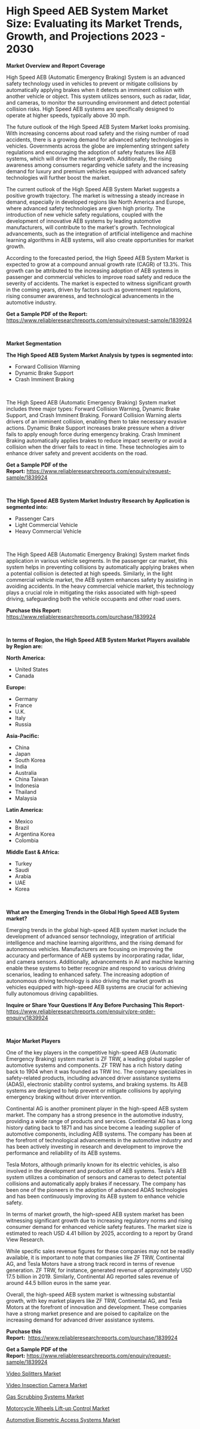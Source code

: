 <p><h1>High Speed AEB System Market Size: Evaluating its Market Trends, Growth, and Projections 2023 - 2030</h1></p><p><strong>Market Overview and Report Coverage</strong></p>
<p><p>High Speed AEB (Automatic Emergency Braking) System is an advanced safety technology used in vehicles to prevent or mitigate collisions by automatically applying brakes when it detects an imminent collision with another vehicle or object. This system utilizes sensors, such as radar, lidar, and cameras, to monitor the surrounding environment and detect potential collision risks. High Speed AEB systems are specifically designed to operate at higher speeds, typically above 30 mph.</p><p>The future outlook of the High Speed AEB System Market looks promising. With increasing concerns about road safety and the rising number of road accidents, there is a growing demand for advanced safety technologies in vehicles. Governments across the globe are implementing stringent safety regulations and encouraging the adoption of safety features like AEB systems, which will drive the market growth. Additionally, the rising awareness among consumers regarding vehicle safety and the increasing demand for luxury and premium vehicles equipped with advanced safety technologies will further boost the market.</p><p>The current outlook of the High Speed AEB System Market suggests a positive growth trajectory. The market is witnessing a steady increase in demand, especially in developed regions like North America and Europe, where advanced safety technologies are given high priority. The introduction of new vehicle safety regulations, coupled with the development of innovative AEB systems by leading automotive manufacturers, will contribute to the market's growth. Technological advancements, such as the integration of artificial intelligence and machine learning algorithms in AEB systems, will also create opportunities for market growth.</p><p>According to the forecasted period, the High Speed AEB System Market is expected to grow at a compound annual growth rate (CAGR) of 13.3%. This growth can be attributed to the increasing adoption of AEB systems in passenger and commercial vehicles to improve road safety and reduce the severity of accidents. The market is expected to witness significant growth in the coming years, driven by factors such as government regulations, rising consumer awareness, and technological advancements in the automotive industry.</p></p>
<p><strong>Get a Sample PDF of the Report:</strong> <a href="https://www.reliableresearchreports.com/enquiry/request-sample/1839924">https://www.reliableresearchreports.com/enquiry/request-sample/1839924</a></p>
<p>&nbsp;</p>
<p><strong>Market Segmentation</strong></p>
<p><strong>The High Speed AEB System Market Analysis by types is segmented into:</strong></p>
<p><ul><li>Forward Collision Warning</li><li>Dynamic Brake Support</li><li>Crash Imminent Braking</li></ul></p>
<p>&nbsp;</p>
<p><p>The High Speed AEB (Automatic Emergency Braking) System market includes three major types: Forward Collision Warning, Dynamic Brake Support, and Crash Imminent Braking. Forward Collision Warning alerts drivers of an imminent collision, enabling them to take necessary evasive actions. Dynamic Brake Support increases brake pressure when a driver fails to apply enough force during emergency braking. Crash Imminent Braking automatically applies brakes to reduce impact severity or avoid a collision when the driver fails to react in time. These technologies aim to enhance driver safety and prevent accidents on the road.</p></p>
<p><strong>Get a Sample PDF of the Report:</strong>&nbsp;<a href="https://www.reliableresearchreports.com/enquiry/request-sample/1839924">https://www.reliableresearchreports.com/enquiry/request-sample/1839924</a></p>
<p>&nbsp;</p>
<p><strong>The High Speed AEB System Market Industry Research by Application is segmented into:</strong></p>
<p><ul><li>Passenger Cars</li><li>Light Commercial Vehicle</li><li>Heavy Commercial Vehicle</li></ul></p>
<p>&nbsp;</p>
<p><p>The High Speed AEB (Automatic Emergency Braking) System market finds application in various vehicle segments. In the passenger car market, this system helps in preventing collisions by automatically applying brakes when a potential collision is detected at high speeds. Similarly, in the light commercial vehicle market, the AEB system enhances safety by assisting in avoiding accidents. In the heavy commercial vehicle market, this technology plays a crucial role in mitigating the risks associated with high-speed driving, safeguarding both the vehicle occupants and other road users.</p></p>
<p><strong>Purchase this Report:</strong>&nbsp; <a href="https://www.reliableresearchreports.com/purchase/1839924">https://www.reliableresearchreports.com/purchase/1839924</a></p>
<p>&nbsp;</p>
<p><strong>In terms of Region, the High Speed AEB System Market Players available by Region are:</strong></p>
<p>
    <p> <strong> North America: </strong>
        <ul>
            <li>United States</li>
            <li>Canada</li>
        </ul>
        </p> 
    <p> <strong> Europe: </strong>
        <ul>
            <li>Germany</li>
            <li>France</li>
            <li>U.K.</li>
            <li>Italy</li>
            <li>Russia</li>
        </ul>
        </p> 
    <p> <strong> Asia-Pacific: </strong>
        <ul>
            <li>China</li>
            <li>Japan</li>
            <li>South Korea</li>
            <li>India</li>
            <li>Australia</li>
            <li>China Taiwan</li>
            <li>Indonesia</li>
            <li>Thailand</li>
            <li>Malaysia</li>
        </ul>
        </p> 
    <p> <strong> Latin America: </strong>
        <ul>
            <li>Mexico</li>
            <li>Brazil</li>
            <li>Argentina Korea</li>
            <li>Colombia</li>
        </ul>
        </p> 
    <p> <strong> Middle East & Africa: </strong>
        <ul>
            <li>Turkey</li>
            <li>Saudi</li>
            <li>Arabia</li>
            <li>UAE</li>
            <li>Korea</li>
        </ul>
    </p>
    </p>
<p>&nbsp;</p>
<p><strong>What are the Emerging Trends in the Global High Speed AEB System market?</strong></p>
<p><p>Emerging trends in the global high-speed AEB system market include the development of advanced sensor technology, integration of artificial intelligence and machine learning algorithms, and the rising demand for autonomous vehicles. Manufacturers are focusing on improving the accuracy and performance of AEB systems by incorporating radar, lidar, and camera sensors. Additionally, advancements in AI and machine learning enable these systems to better recognize and respond to various driving scenarios, leading to enhanced safety. The increasing adoption of autonomous driving technology is also driving the market growth as vehicles equipped with high-speed AEB systems are crucial for achieving fully autonomous driving capabilities.</p></p>
<p><strong>Inquire or Share Your Questions If Any Before Purchasing This Report</strong>- <a href="https://www.reliableresearchreports.com/enquiry/pre-order-enquiry/1839924">https://www.reliableresearchreports.com/enquiry/pre-order-enquiry/1839924</a></p>
<p>&nbsp;</p>
<p><strong>Major Market Players</strong></p>
<p><p>One of the key players in the competitive high-speed AEB (Automatic Emergency Braking) system market is ZF TRW, a leading global supplier of automotive systems and components. ZF TRW has a rich history dating back to 1904 when it was founded as TRW Inc. The company specializes in safety-related products, including advanced driver assistance systems (ADAS), electronic stability control systems, and braking systems. Its AEB systems are designed to help prevent or mitigate collisions by applying emergency braking without driver intervention.</p><p>Continental AG is another prominent player in the high-speed AEB system market. The company has a strong presence in the automotive industry, providing a wide range of products and services. Continental AG has a long history dating back to 1871 and has since become a leading supplier of automotive components, including AEB systems. The company has been at the forefront of technological advancements in the automotive industry and has been actively investing in research and development to improve the performance and reliability of its AEB systems.</p><p>Tesla Motors, although primarily known for its electric vehicles, is also involved in the development and production of AEB systems. Tesla's AEB system utilizes a combination of sensors and cameras to detect potential collisions and automatically apply brakes if necessary. The company has been one of the pioneers in the adoption of advanced ADAS technologies and has been continuously improving its AEB system to enhance vehicle safety.</p><p>In terms of market growth, the high-speed AEB system market has been witnessing significant growth due to increasing regulatory norms and rising consumer demand for enhanced vehicle safety features. The market size is estimated to reach USD 4.41 billion by 2025, according to a report by Grand View Research.</p><p>While specific sales revenue figures for these companies may not be readily available, it is important to note that companies like ZF TRW, Continental AG, and Tesla Motors have a strong track record in terms of revenue generation. ZF TRW, for instance, generated revenue of approximately USD 17.5 billion in 2019. Similarly, Continental AG reported sales revenue of around 44.5 billion euros in the same year.</p><p>Overall, the high-speed AEB system market is witnessing substantial growth, with key market players like ZF TRW, Continental AG, and Tesla Motors at the forefront of innovation and development. These companies have a strong market presence and are poised to capitalize on the increasing demand for advanced driver assistance systems.</p></p>
<p><strong>Purchase this Report:</strong>&nbsp;&nbsp;<a href="https://www.reliableresearchreports.com/purchase/1839924">https://www.reliableresearchreports.com/purchase/1839924</a></p>
<p></p>
<p><strong>Get a Sample PDF of the Report:</strong>&nbsp;<a href="https://www.reliableresearchreports.com/enquiry/request-sample/1839924">https://www.reliableresearchreports.com/enquiry/request-sample/1839924</a></p>
<p><p><a href="https://www.linkedin.com/pulse/video-splitters-market-research-report-provides-thorough-hmune/">Video Splitters Market</a></p><p><a href="https://www.linkedin.com/pulse/video-inspection-camera-market-size-share-global-analysis-tyv0e/">Video Inspection Camera Market</a></p><p><a href="https://medium.com/@royalhoeger626/gas-scrubbing-systems-market-research-report-its-history-and-forecast-2023-to-2030-524ccada6465">Gas Scrubbing Systems Market</a></p><p><a href="https://github.com/marloy8/Market-Research-Report-List-1/blob/main/motorcycle-wheels-lift-up-control-market.md">Motorcycle Wheels Lift-up Control Market</a></p><p><a href="https://github.com/aliciawhite5576/Market-Research-Report-List-1/blob/main/automotive-biometric-access-systems-market.md">Automotive Biometric Access Systems Market</a></p></p>